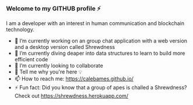 ### Welcome to my GITHUB profile ⚡️

<!--
**CalebAmes/CalebAmes** is a ✨ _special_ ✨ repository because its `README.md` (this file) appears on your GitHub profile.
<!--
Here are some ideas to get you started:
-->


I am a developer with an interest in human communication and blockchain technology.

- 🔭 I’m currently working on an group chat application with a web version and a desktop version called Shrewdness
- 🌱 I’m currently diving deaper into data structures to learn to build more efficient code
- 👯 I’m currently looking to collaborate
- 💬 Tell me why you're here 💡
- 📫 How to reach me: https://calebames.github.io/
- ⚡ Fun fact: Did you know that a group of apes is challed a Shrewdness? Check out https://shrewdness.herokuapp.com/

